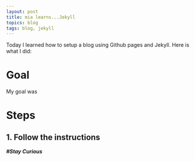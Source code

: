 ```yaml
---
layout: post
title: mia learns...Jekyll
topics: blog
tags: blog, jekyll
---
```


Today I learned how to setup a blog using Github pages and Jekyll.
Here is what I did:

# Goal
My goal was

# Steps
## 1. Follow the instructions


**_#Stay Curious_**



